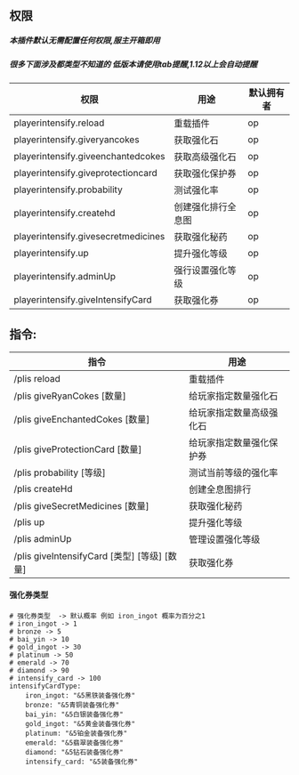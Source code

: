 ## 权限

##### 本插件默认无需配置任何权限,服主开箱即用

##### 很多下面涉及都类型不知道的 低版本请使用tab提醒,1.12以上会自动提醒

| 权限                                       | 用途         | 默认拥有者         |
|------------------------------------------|------------|---------------|
| playerintensify.reload                   | 重载插件       | op            |
| playerintensify.giveryancokes            | 获取强化石      | op            |
| playerintensify.giveenchantedcokes       | 获取高级强化石    | op            |
| playerintensify.giveprotectioncard       | 获取强化保护券    | op            |
| playerintensify.probability              | 测试强化率      | op            |
| playerintensify.createhd                 | 创建强化排行全息图  | op            |
| playerintensify.givesecretmedicines      | 获取强化秘药     | op            |
| playerintensify.up                       | 提升强化等级     | op            |
| playerintensify.adminUp                  | 强行设置强化等级   | op            |
| playerintensify.giveIntensifyCard        | 获取强化券      | op            |

## 指令:

| 指令                                      | 用途           |
|-----------------------------------------|--------------|
| /plis reload                            | 重载插件         |
| /plis giveRyanCokes [数量]                | 给玩家指定数量强化石   |
| /plis giveEnchantedCokes [数量]           | 给玩家指定数量高级强化石 |
| /plis giveProtectionCard [数量]           | 给玩家指定数量强化保护券 |
| /plis probability  [等级]                 | 测试当前等级的强化率   |
| /plis createHd                          | 创建全息图排行      |
| /plis giveSecretMedicines [数量]          | 获取强化秘药       |
| /plis up                                | 提升强化等级       |
| /plis adminUp                           | 管理设置强化等级     |
| /plis giveIntensifyCard [类型] [等级] [数量]  | 获取强化券        |

#### 强化券类型

```
# 强化券类型  -> 默认概率 例如 iron_ingot 概率为百分之1
# iron_ingot -> 1
# bronze -> 5
# bai_yin -> 10
# gold_ingot -> 30
# platinum -> 50
# emerald -> 70
# diamond -> 90
# intensify_card -> 100
intensifyCardType:
    iron_ingot: "&5黑铁装备强化券"
    bronze: "&5青铜装备强化券"
    bai_yin: "&5白银装备强化券"
    gold_ingot: "&5黄金装备强化券"
    platinum: "&5铂金装备强化券"
    emerald: "&5翡翠装备强化券"
    diamond: "&5钻石装备强化券"
    intensify_card: "&5装备强化券"
```